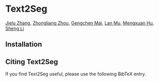 # Text2Seg


[Jielu Zhang](), [Zhongliang Zhou](), [Gengchen Mai](), [Lan Mu](), [Mengxuan Hu](), [Sheng Li]()

## Installation

## Citing Text2Seg

If you find Text2Seg useful, please use the following BibTeX entry.

```

```
